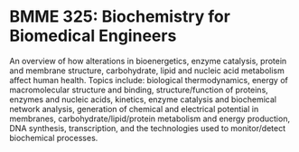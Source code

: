 # BMME 325: Biochemistry for Biomedical Engineers

An overview of how alterations in bioenergetics, enzyme catalysis, protein and membrane structure, carbohydrate, lipid and nucleic acid metabolism affect human health. Topics include: biological thermodynamics, energy of macromolecular structure and binding, structure/function of proteins, enzymes and nucleic acids, kinetics, enzyme catalysis and biochemical network analysis, generation of chemical and electrical potential in membranes, carbohydrate/lipid/protein metabolism and energy production, DNA synthesis, transcription, and the technologies used to monitor/detect biochemical processes.